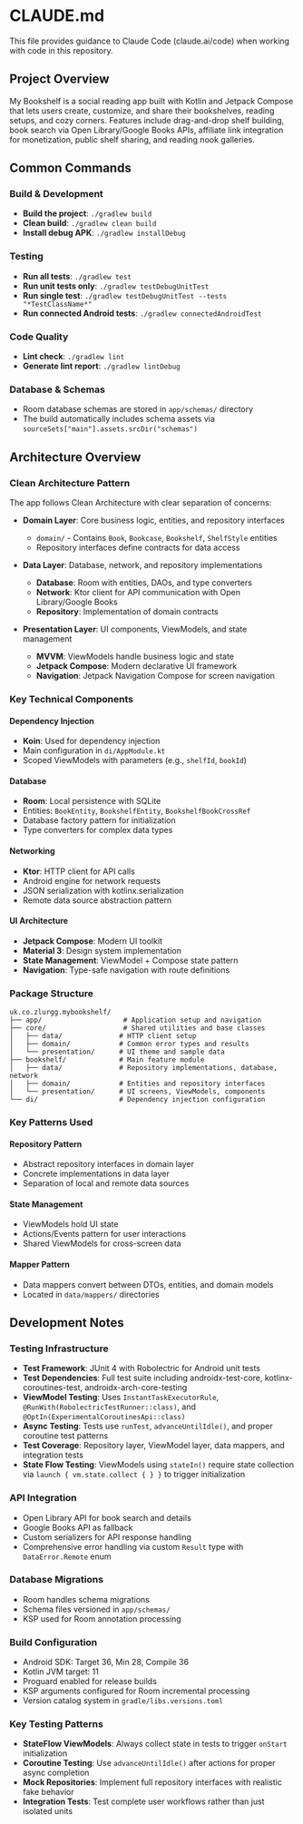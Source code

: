 # CLAUDE.md

This file provides guidance to Claude Code (claude.ai/code) when working with code in this repository.

## Project Overview

My Bookshelf is a social reading app built with Kotlin and Jetpack Compose that lets users create, customize, and share their bookshelves, reading setups, and cozy corners. Features include drag-and-drop shelf building, book search via Open Library/Google Books APIs, affiliate link integration for monetization, public shelf sharing, and reading nook galleries.

## Common Commands

### Build & Development
- **Build the project**: `./gradlew build`
- **Clean build**: `./gradlew clean build`
- **Install debug APK**: `./gradlew installDebug`

### Testing
- **Run all tests**: `./gradlew test`
- **Run unit tests only**: `./gradlew testDebugUnitTest`
- **Run single test**: `./gradlew testDebugUnitTest --tests "*TestClassName*"`
- **Run connected Android tests**: `./gradlew connectedAndroidTest`

### Code Quality
- **Lint check**: `./gradlew lint`
- **Generate lint report**: `./gradlew lintDebug`

### Database & Schemas
- Room database schemas are stored in `app/schemas/` directory
- The build automatically includes schema assets via `sourceSets["main"].assets.srcDir("schemas")`

## Architecture Overview

### Clean Architecture Pattern
The app follows Clean Architecture with clear separation of concerns:

- **Domain Layer**: Core business logic, entities, and repository interfaces
  - `domain/` - Contains `Book`, `Bookcase`, `Bookshelf`, `ShelfStyle` entities
  - Repository interfaces define contracts for data access

- **Data Layer**: Database, network, and repository implementations
  - **Database**: Room with entities, DAOs, and type converters
  - **Network**: Ktor client for API communication with Open Library/Google Books
  - **Repository**: Implementation of domain contracts

- **Presentation Layer**: UI components, ViewModels, and state management
  - **MVVM**: ViewModels handle business logic and state
  - **Jetpack Compose**: Modern declarative UI framework
  - **Navigation**: Jetpack Navigation Compose for screen navigation

### Key Technical Components

#### Dependency Injection
- **Koin**: Used for dependency injection
- Main configuration in `di/AppModule.kt`
- Scoped ViewModels with parameters (e.g., `shelfId`, `bookId`)

#### Database
- **Room**: Local persistence with SQLite
- Entities: `BookEntity`, `BookshelfEntity`, `BookshelfBookCrossRef`
- Database factory pattern for initialization
- Type converters for complex data types

#### Networking
- **Ktor**: HTTP client for API calls
- Android engine for network requests
- JSON serialization with kotlinx.serialization
- Remote data source abstraction pattern

#### UI Architecture
- **Jetpack Compose**: Modern UI toolkit
- **Material 3**: Design system implementation
- **State Management**: ViewModel + Compose state pattern
- **Navigation**: Type-safe navigation with route definitions

### Package Structure
```
uk.co.zlurgg.mybookshelf/
├── app/                    # Application setup and navigation
├── core/                   # Shared utilities and base classes
│   ├── data/              # HTTP client setup
│   ├── domain/            # Common error types and results
│   └── presentation/      # UI theme and sample data
├── bookshelf/             # Main feature module
│   ├── data/              # Repository implementations, database, network
│   ├── domain/            # Entities and repository interfaces
│   └── presentation/      # UI screens, ViewModels, components
└── di/                    # Dependency injection configuration
```

### Key Patterns Used

#### Repository Pattern
- Abstract repository interfaces in domain layer
- Concrete implementations in data layer
- Separation of local and remote data sources

#### State Management
- ViewModels hold UI state
- Actions/Events pattern for user interactions
- Shared ViewModels for cross-screen data

#### Mapper Pattern
- Data mappers convert between DTOs, entities, and domain models
- Located in `data/mappers/` directories

## Development Notes

### Testing Infrastructure
- **Test Framework**: JUnit 4 with Robolectric for Android unit tests
- **Test Dependencies**: Full test suite including androidx-test-core, kotlinx-coroutines-test, androidx-arch-core-testing
- **ViewModel Testing**: Uses `InstantTaskExecutorRule`, `@RunWith(RobolectricTestRunner::class)`, and `@OptIn(ExperimentalCoroutinesApi::class)`
- **Async Testing**: Tests use `runTest`, `advanceUntilIdle()`, and proper coroutine test patterns
- **Test Coverage**: Repository layer, ViewModel layer, data mappers, and integration tests
- **State Flow Testing**: ViewModels using `stateIn()` require state collection via `launch { vm.state.collect { } }` to trigger initialization

### API Integration
- Open Library API for book search and details
- Google Books API as fallback
- Custom serializers for API response handling
- Comprehensive error handling via custom `Result` type with `DataError.Remote` enum

### Database Migrations
- Room handles schema migrations
- Schema files versioned in `app/schemas/`
- KSP used for Room annotation processing

### Build Configuration
- Android SDK: Target 36, Min 28, Compile 36
- Kotlin JVM target: 11
- Proguard enabled for release builds
- KSP arguments configured for Room incremental processing
- Version catalog system in `gradle/libs.versions.toml`

### Key Testing Patterns
- **StateFlow ViewModels**: Always collect state in tests to trigger `onStart` initialization
- **Coroutine Testing**: Use `advanceUntilIdle()` after actions for proper async completion
- **Mock Repositories**: Implement full repository interfaces with realistic fake behavior
- **Integration Tests**: Test complete user workflows rather than just isolated units